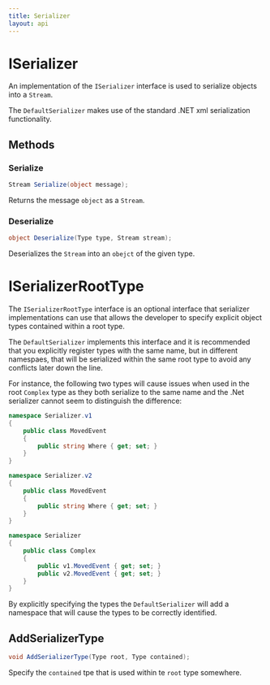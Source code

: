 ```yaml
---
title: Serializer
layout: api
---
```

# ISerializer

An implementation of the `ISerializer` interface is used to serialize objects into a `Stream`.

The `DefaultSerializer` makes use of the standard .NET xml serialization functionality.

## Methods

### Serialize

``` c#
Stream Serialize(object message);
```

Returns the message `object` as a `Stream`.

### Deserialize

``` c#
object Deserialize(Type type, Stream stream);
```

Deserializes the `Stream` into an `obejct` of the given type.

# ISerializerRootType

The `ISerializerRootType` interface is an optional interface that serializer implementations can use that allows the developer to specify explicit object types contained within a root type.  

The `DefaultSerializer` implements this interface and it is recommended that you explicitly register types with the same name, but in different namespaes, that will be serialized within the same root type to avoid any conflicts later down the line.

For instance, the following two types will cause issues when used in the root `Complex` type as they both serialize to the same name and the .Net serializer cannot seem to distinguish the difference:

``` c#
namespace Serializer.v1
{
	public class MovedEvent
	{
		public string Where { get; set; } 
	}
}

namespace Serializer.v2
{
	public class MovedEvent
	{
		public string Where { get; set; } 
	}
}

namespace Serializer
{
	public class Complex
	{
		public v1.MovedEvent { get; set; }
		public v2.MovedEvent { get; set; }
	}
}
```

By explicitly specifying the types the `DefaultSerializer` will add a namespace that will cause the types to be correctly identified.

## AddSerializerType

``` c#
void AddSerializerType(Type root, Type contained);
```

Specify the `contained` tpe that is used within te `root` type somewhere.